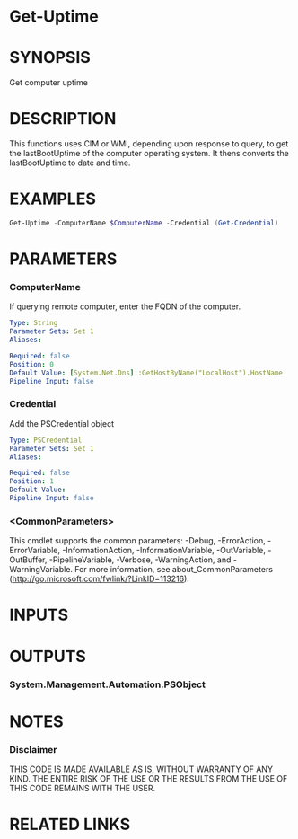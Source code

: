 # Get-Uptime# SYNOPSISGet computer uptime# DESCRIPTIONThis functions uses CIM or WMI, depending upon response to query, to get the lastBootUptime of the computer operating system. It thens converts the lastBootUptime to date and time.# EXAMPLES```powershellGet-Uptime -ComputerName $ComputerName -Credential (Get-Credential)```# PARAMETERS### ComputerNameIf querying remote computer, enter the FQDN of the computer.```yamlType: StringParameter Sets: Set 1Aliases: Required: falsePosition: 0Default Value: [System.Net.Dns]::GetHostByName("LocalHost").HostNamePipeline Input: false```### CredentialAdd the PSCredential object```yamlType: PSCredentialParameter Sets: Set 1Aliases: Required: falsePosition: 1Default Value: Pipeline Input: false```### \<CommonParameters\>This cmdlet supports the common parameters: -Debug, -ErrorAction, -ErrorVariable, -InformationAction, -InformationVariable, -OutVariable, -OutBuffer, -PipelineVariable, -Verbose, -WarningAction, and -WarningVariable. For more information, see about_CommonParameters (http://go.microsoft.com/fwlink/?LinkID=113216).# INPUTS# OUTPUTS### System.Management.Automation.PSObject# NOTES### DisclaimerTHIS CODE IS MADE AVAILABLE AS IS, WITHOUT WARRANTY OF ANY KIND. THE ENTIRE RISK OF THE USE OR THE RESULTS FROM THE USE OF THIS CODE REMAINS WITH THE USER.# RELATED LINKS